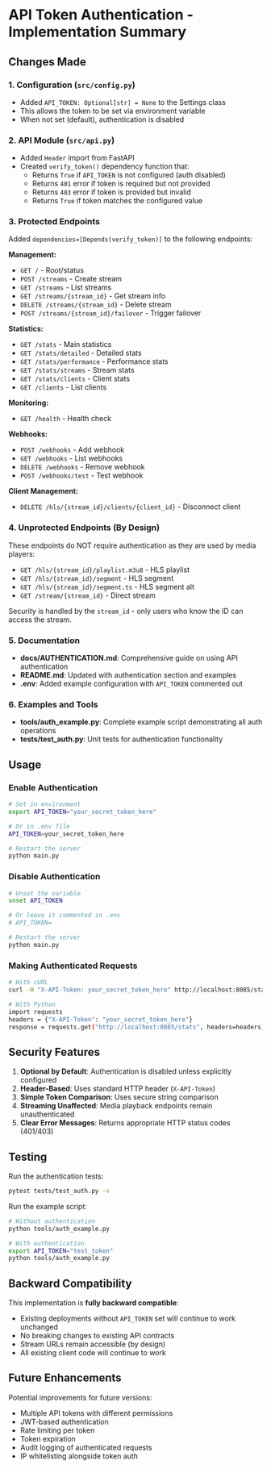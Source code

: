 # API Token Authentication - Implementation Summary

## Changes Made

### 1. Configuration (`src/config.py`)
- Added `API_TOKEN: Optional[str] = None` to the Settings class
- This allows the token to be set via environment variable
- When not set (default), authentication is disabled

### 2. API Module (`src/api.py`)
- Added `Header` import from FastAPI
- Created `verify_token()` dependency function that:
  - Returns `True` if `API_TOKEN` is not configured (auth disabled)
  - Returns `401` error if token is required but not provided
  - Returns `403` error if token is provided but invalid
  - Returns `True` if token matches the configured value

### 3. Protected Endpoints
Added `dependencies=[Depends(verify_token)]` to the following endpoints:

**Management:**
- `GET /` - Root/status
- `POST /streams` - Create stream
- `GET /streams` - List streams
- `GET /streams/{stream_id}` - Get stream info
- `DELETE /streams/{stream_id}` - Delete stream
- `POST /streams/{stream_id}/failover` - Trigger failover

**Statistics:**
- `GET /stats` - Main statistics
- `GET /stats/detailed` - Detailed stats
- `GET /stats/performance` - Performance stats
- `GET /stats/streams` - Stream stats
- `GET /stats/clients` - Client stats
- `GET /clients` - List clients

**Monitoring:**
- `GET /health` - Health check

**Webhooks:**
- `POST /webhooks` - Add webhook
- `GET /webhooks` - List webhooks
- `DELETE /webhooks` - Remove webhook
- `POST /webhooks/test` - Test webhook

**Client Management:**
- `DELETE /hls/{stream_id}/clients/{client_id}` - Disconnect client

### 4. Unprotected Endpoints (By Design)
These endpoints do NOT require authentication as they are used by media players:
- `GET /hls/{stream_id}/playlist.m3u8` - HLS playlist
- `GET /hls/{stream_id}/segment` - HLS segment
- `GET /hls/{stream_id}/segment.ts` - HLS segment alt
- `GET /stream/{stream_id}` - Direct stream

Security is handled by the `stream_id` - only users who know the ID can access the stream.

### 5. Documentation
- **docs/AUTHENTICATION.md**: Comprehensive guide on using API authentication
- **README.md**: Updated with authentication section and examples
- **.env**: Added example configuration with `API_TOKEN` commented out

### 6. Examples and Tools
- **tools/auth_example.py**: Complete example script demonstrating all auth operations
- **tests/test_auth.py**: Unit tests for authentication functionality

## Usage

### Enable Authentication
```bash
# Set in environment
export API_TOKEN="your_secret_token_here"

# Or in .env file
API_TOKEN=your_secret_token_here

# Restart the server
python main.py
```

### Disable Authentication
```bash
# Unset the variable
unset API_TOKEN

# Or leave it commented in .env
# API_TOKEN=

# Restart the server
python main.py
```

### Making Authenticated Requests
```bash
# With cURL
curl -H "X-API-Token: your_secret_token_here" http://localhost:8085/stats

# With Python
import requests
headers = {"X-API-Token": "your_secret_token_here"}
response = requests.get("http://localhost:8085/stats", headers=headers)
```

## Security Features

1. **Optional by Default**: Authentication is disabled unless explicitly configured
2. **Header-Based**: Uses standard HTTP header (`X-API-Token`)
3. **Simple Token Comparison**: Uses secure string comparison
4. **Streaming Unaffected**: Media playback endpoints remain unauthenticated
5. **Clear Error Messages**: Returns appropriate HTTP status codes (401/403)

## Testing

Run the authentication tests:
```bash
pytest tests/test_auth.py -v
```

Run the example script:
```bash
# Without authentication
python tools/auth_example.py

# With authentication
export API_TOKEN="test_token"
python tools/auth_example.py
```

## Backward Compatibility

This implementation is **fully backward compatible**:
- Existing deployments without `API_TOKEN` set will continue to work unchanged
- No breaking changes to existing API contracts
- Stream URLs remain accessible (by design)
- All existing client code will continue to work

## Future Enhancements

Potential improvements for future versions:
- Multiple API tokens with different permissions
- JWT-based authentication
- Rate limiting per token
- Token expiration
- Audit logging of authenticated requests
- IP whitelisting alongside token auth
